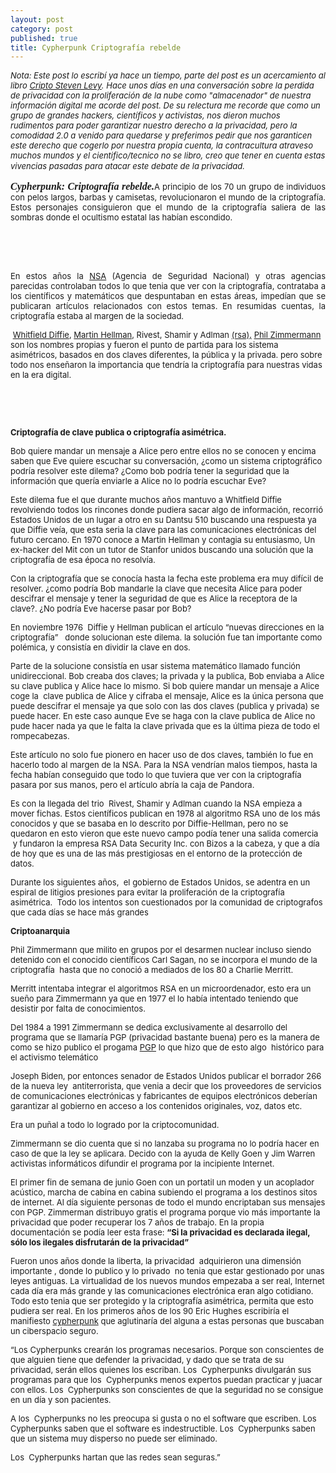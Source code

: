 ```yaml
---
layout: post
category: post
published: true
title: Cypherpunk Criptografía rebelde
---
```


<p><span style="font-size: small;"><em>Nota: Este post lo escribí ya hace un tiempo, parte del post es un acercamiento al libro&nbsp;<a href="http://goo.gl/KzU0">Cripto Steven Levy</a>.&nbsp;Hace unos días en una conversación sobre la perdida de privacidad con la proliferación de la nube como "almacenador" de nuestra información digital me acorde del post. De su relectura me recorde que como un grupo de grandes hackers, científicos y activistas, nos dieron muchos rudimentos para poder garantizar nuestro derecho a la privacidad, pero la comodidad 2.0 a venido para quedarse y preferimos pedir que nos garanticen este derecho que cogerlo por nuestra propia cuenta, la contracultura atraveso muchos mundos y el cientifico/tecnico no se libro, creo que tener en cuenta estas vivencias pasadas para atacar este debate de la privacidad.</em></span><em>&nbsp;</em></p><p><em><h2 style="font-size: 14pt; margin-top: 12pt; margin-right: 0pt; margin-bottom: 6pt; margin-left: 0pt; text-align: justify;"><span style="font-family: 'Nimbus Sans L';"><strong><em><span style="font-size: medium;">Cypherpunk</span></em></strong></span><span style="font-family: 'Nimbus Sans L';"><strong><em><span style="font-size: medium;">: Criptografía rebelde.</span></em></strong></span><span style="font-style: normal; font-weight: normal; font-size: 10px;"><em><p style="display: inline !important;"><span style="font-style: normal; font-weight: normal; font-size: small;">A principio de los 70 un grupo de individuos con pelos largos, barbas y camisetas, revolucionaron el mundo de la criptografía. Estos personajes consiguieron que el mundo de la criptografía saliera de las sombras donde el ocultismo estatal las habían escondido.</span></p></em></span></h2></em></p><p>&nbsp;</p><p><em>&nbsp;</em></p><p><em><h2 style="font-size: 14pt; margin-top: 12pt; margin-right: 0pt; margin-bottom: 6pt; margin-left: 0pt; text-align: justify;"><span style="font-style: normal; font-weight: normal; font-size: small;">En estos años la <a href="http://www.nsa.gov/">NSA</a> (Agencia de Seguridad Nacional) y otras agencias parecidas controlaban todos lo que tenia que ver con la criptografía, contrataba a los científicos y matemáticos que despuntaban en estas áreas, impedían que se publicaran artículos relacionados con estos temas. En resumidas cuentas, la criptografía estaba al margen de la sociedad.</span></h2><p><span style="font-style: normal; font-weight: normal; font-size: small;">&nbsp;</span><span style="font-style: normal; font-weight: normal; font-size: small;"><a href="http://es.wikipedia.org/wiki/Diffie-Hellman">Whitfield Diffie</a>, <a href="http://es.wikipedia.org/wiki/Diffie-Hellman">Martin Hellman</a>, Rivest, Shamir y Adlman <a href="http://es.wikipedia.org/wiki/RSA">(rsa),</a> <a href="http://www.philzimmermann.com/ES/background/index.html">Phil Zimmermann</a> son los nombres propias y fueron el punto de partida para los sistema asimétricos, basados en dos claves diferentes, la pública y la privada. pero sobre todo nos enseñaron la importancia que tendría la criptografía para nuestras vidas en la era digital.</span></p></em></p><p>&nbsp;</p><p>&nbsp;</p><p><strong><span style="font-size: small;">Criptografía de clave publica o criptografía asimétrica.</span></strong></p><p><span style="font-size: small; ">Bob quiere mandar un mensaje a Alice pero entre ellos no se conocen y encima saben que Eve quiere escuchar su conversación, ¿como un sistema criptográfico podría resolver este dilema? ¿Como bob podría tener la seguridad que la información que quería enviarle a Alice no lo podría escuchar Eve?</span></p><p><span style="font-size: small;">Este dilema fue el que durante muchos años mantuvo a Whitfield Diffie revolviendo todos los rincones donde pudiera sacar algo de información, recorrió Estados Unidos de un lugar a otro en su Dantsu 510 buscando una respuesta ya que Diffie veía, que esta seria la clave para las comunicaciones electrónicas del futuro cercano. En 1970 conoce a Martin Hellman y contagia su entusiasmo, Un ex-hacker del Mit con un tutor de Stanfor unidos buscando una solución que la criptografía de esa época no resolvía.</span></p><p><span style="font-size: small;">Con la criptografía que se conocía hasta la fecha este problema era muy difícil de resolver. ¿como podría Bob mandarle la clave que necesita Alice para poder descifrar el mensaje y tener la seguridad de que es Alice la receptora de la clave?. ¿No podría Eve hacerse pasar por Bob?</span></p><p><span style="font-size: small;">En noviembre 1976 &nbsp;Diffie y Hellman publican el artículo “nuevas direcciones en la criptografía” &nbsp; donde solucionan este dilema. la solución fue tan importante como polémica, y consistía en dividir la clave en dos.</span></p><p><span style="font-size: small;">Parte de la solucione consistía en usar sistema matemático llamado función unidireccional. Bob creaba dos claves; la privada y la publica, Bob enviaba a Alice su clave publica y Alice hace lo mismo. Si bob quiere mandar un mensaje a Alice coge la &nbsp;clave publica de Alice y cifraba el mensaje, Alice es la única persona que puede descifrar el mensaje ya que solo con las dos claves (publica y privada) se puede hacer. En este caso aunque Eve se haga con la clave publica de Alice no pude hacer nada ya que le falta la clave privada que es la última pieza de todo el rompecabezas.</span></p><p><span style="font-size: small;">Este artículo no solo fue pionero en hacer uso de dos claves, también lo fue en hacerlo todo al margen de la NSA. Para la NSA vendrían malos tiempos, hasta la fecha habían conseguido que todo lo que tuviera que ver con la criptografía pasara por sus manos, pero el artículo abría la caja de Pandora.</span></p><p><span style="font-size: small;">Es con la llegada del trio &nbsp;Rivest, Shamir y Adlman cuando la NSA empieza a mover fichas. Estos científicos publican en 1978 al algoritmo RSA uno de los más conocidos y que se basaba en lo descrito por Diffie-Hellman, pero no se quedaron en esto vieron que este nuevo campo podía tener una salida comercia &nbsp;y fundaron la empresa RSA Data Security Inc. con Bizos a la cabeza, y que a día de hoy que es una de las más prestigiosas en el entorno de la protección de datos.</span></p><p><span style="font-size: small;">Durante los siguientes años, &nbsp;el gobierno de Estados Unidos, se adentra en un espiral de litigios presiones para evitar la proliferación de la criptografía asimétrica. &nbsp;Todo los intentos son cuestionados por la comunidad de criptografos que cada días se hace más grandes</span></p><p><strong><span style="font-size: small;">Criptoanarquia</span></strong></p><p><span style="font-size: small;">Phil Zimmermann que milito en grupos por el desarmen nuclear incluso siendo detenido con el conocido científicos Carl Sagan, no se incorpora el mundo de la criptografía &nbsp;hasta que no conoció a mediados de los 80 a Charlie Merritt.&nbsp;</span></p><p><span style="font-size: small;">Merritt intentaba integrar el algoritmos RSA en un microordenador, esto era un sueño para Zimmermann ya que en 1977 el lo había intentado teniendo que desistir por falta de conocimientos.</span></p><p><span style="font-size: small;">Del 1984 a 1991 Zimmermann se dedica exclusivamente al desarrollo del programa que se llamaría PGP (privacidad bastante buena) pero es la manera de como se hizo publico el progama <a href="http://www.ugr.es/~aquiran/cripto/expedien/exped002.htm">PGP</a> lo que hizo que de esto algo &nbsp;histórico para el activismo telemático</span></p><p><span style="font-size: small;">Joseph Biden, por entonces senador de Estados Unidos publicar el borrador 266 de la nueva ley &nbsp;antiterrorista, que venia a decir que los proveedores de servicios de comunicaciones electrónicas y fabricantes de equipos electrónicos deberían garantizar al gobierno en acceso a los contenidos originales, voz, datos etc.</span></p><p><span style="font-size: small;">Era un puñal a todo lo logrado por la criptocomunidad.</span></p><p><span style="font-size: small;">Zimmermann se dio cuenta que si no lanzaba su programa no lo podría hacer en caso de que la ley se aplicara. Decido con la ayuda de Kelly Goen y Jim Warren activistas informáticos difundir el programa por la incipiente Internet.</span></p><p><span style="font-size: small;">El primer fin de semana de junio Goen con un portatil un moden y un acoplador acústico, marcha de cabina en cabina subiendo el programa a los destinos sitos de internet. Al día siguiente personas de todo el mundo encriptaban sus mensajes con PGP. Zimmerman distribuyo gratis el programa porque vio más importante la privacidad que poder recuperar los 7 años de trabajo. En la propia documentación se podía leer esta frase: <strong>“Si la privacidad es declarada ilegal, sólo los ilegales disfrutarán de la privacidad”</strong></span></p><p><span style="font-size: small;">Fueron unos años donde la liberta, la privacidad &nbsp;adquirieron una dimensión importante , donde lo publico y lo privado &nbsp;no tenia que estar gestionado por unas leyes antiguas. La virtualidad de los nuevos mundos empezaba a ser real, Internet cada día era más grande y las comunicaciones electrónica eran algo cotidiano. Todo esto tenia que ser protegido y la criptografía asimétrica, permita que esto pudiera ser real. En los primeros años de los 90 Eric Hughes escribiría el manifiesto <a href="]http://suburbia.sindominio.net/article.php3?id_article=81">cypherpunk</a> que aglutinaría del alguna a estas personas que buscaban un ciberspacio seguro.</span></p><p><span style="font-size: small;">“Los Cypherpunks crearán los programas necesarios. Porque son conscientes de que alguien tiene que defender la privacidad, y dado que se trata de su privacidad, serán ellos quienes los escriban. Los &nbsp;Cypherpunks divulgarán sus programas para que los &nbsp;Cypherpunks menos expertos puedan practicar y juacar con ellos. Los &nbsp;Cypherpunks son conscientes de que la seguridad no se consigue en un día y son pacientes.</span></p><p><span style="font-size: small;">A los &nbsp;Cypherpunks no les preocupa si gusta o no el software que escriben. Los Cypherpunks saben que el software es indestructible. Los &nbsp;Cypherpunks saben que un sistema muy disperso no puede ser eliminado.</span></p><p><span style="font-size: small;">Los &nbsp;Cypherpunks hartan que las redes sean seguras.”</span></p><p>&nbsp;</p><p>&nbsp;</p><p>&nbsp;</p>